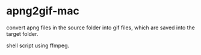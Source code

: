 # apng2gif-mac
convert apng files in the source folder into gif files, which are saved into the target folder.

shell script using ffmpeg.
